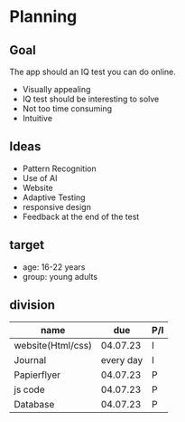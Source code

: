 # Planning

## Goal

The app should an IQ test you can do online.

- Visually appealing
- IQ test should be interesting to solve
- Not too time consuming
- Intuitive

## Ideas

- Pattern Recognition
- Use of AI
- Website
- Adaptive Testing
- responsive design
- Feedback at the end of the test

## target

- age: 16-22 years
- group: young adults

## division

 name | due | P/I
 ------|-----|------
 website(Html/css)|04.07.23| I
 Journal | every day| I
 Papierflyer | 04.07.23| P
 js code| 04.07.23| P
 Database | 04.07.23| P